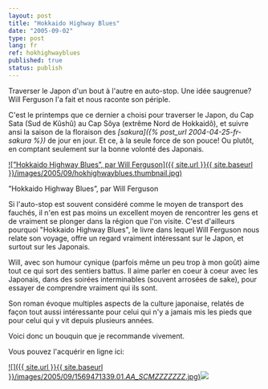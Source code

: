 ```yaml
---
layout: post
title: "Hokkaido Highway Blues"
date: "2005-09-02"
type: post
lang: fr
ref: hokhighwayblues
published: true
status: publish
---
```




Traverser le Japon d'un bout à l'autre en auto-stop. Une idée saugrenue? Will Ferguson l'a fait et nous raconte son périple.

 

C'est le printemps que ce dernier a choisi pour traverser le Japon, du Cap Sata (Sud de Kûshû) au Cap Sôya (extrême Nord de Hokkaidô), et suivre ansi la saison de la floraison des _[sakura]({% post_url 2004-04-25-fr-sakura %})_ de jour en jour. Et ce, à la seule force de son pouce! Ou plutôt, en comptant seulement sur la bonne volonté des Japonais.

[![”Hokkaido Highway Blues”, par Will Ferguson]({{ site.url }}{{ site.baseurl }}/images/2005/09/hokhighwayblues.thumbnail.jpg)](http://www.japonophile.com/wp-content/uploads/2004-2006/hokhighwayblues.jpg "”Hokkaido Highway Blues”, par Will Ferguson")

”Hokkaido Highway Blues”, par Will Ferguson

Si l'auto-stop est souvent considéré comme le moyen de transport des fauchés, il n'en est pas moins un excellent moyen de rencontrer les gens et de vraiment se plonger dans la région que l'on visite. C'est d'ailleurs pourquoi "Hokkaido Highway Blues", le livre dans lequel Will Ferguson nous relate son voyage, offre un regard vraiment intéressant sur le Japon, et surtout sur les Japonais.

Will, avec son humour cynique (parfois même un peu trop à mon goût) aime tout ce qui sort des sentiers battus. Il aime parler en coeur à coeur avec les Japonais, dans des soirées interminables (souvent arrosées de sake), pour essayer de comprendre vraiment qui ils sont.

Son roman évoque multiples aspects de la culture japonaise, relatés de façon tout aussi intéressante pour celui qui n'y a jamais mis les pieds que pour celui qui y vit depuis plusieurs années.

Voici donc un bouquin que je recommande vivement.

Vous pouvez l'acquérir en ligne ici:

[![]({{ site.url }}{{ site.baseurl }}/images/2005/09/1569471339.01._AA_SCMZZZZZZZ_.jpg)](http://www.amazon.com/gp/product/1569471339?ie=UTF8&tag=japonophile-20&linkCode=as2&camp=1789&creative=9325&creativeASIN=1569471339)![](http://www.assoc-amazon.com/e/ir?t=japonophile-20&l=as2&o=1&a=1569471339)


